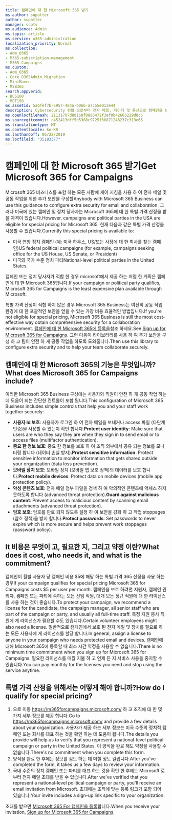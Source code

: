 ```yaml
---
title: 캠페인에 대 한 Microsoft 365 받기
ms.author: supotter
author: supotter
manager: scotv
ms.audience: Admin
ms.topic: article
ms.service: o365-administration
localization_priority: Normal
ms.collection:
- Adm_O365
- M365-subscription-management
- M365-Campaigns
ms.custom:
- Adm_O365
- Core_O365Admin_Migration
- MiniMaven
- MSB365
search.appverid:
- BCS160
- MET150
ms.assetid: 5abfef7b-5957-484a-b06b-a7c55e013e44
description: Cybersecurity 위협 으로부터 전자 메일, 데이터 및 통신으로 캠페인을 보호할 수 있도록 Microsoft 365 for 캠페인을 확인 하세요.
ms.openlocfilehash: 21131707d88168f8886472f3ef0b42603229d8c5
ms.sourcegitcommit: c452413dff5d5388c9725f38871246237c313e65
ms.translationtype: MT
ms.contentlocale: ko-KR
ms.lasthandoff: 06/22/2019
ms.locfileid: "35183377"
---
```

# <a name="get-microsoft-365-for-campaigns"></a><span data-ttu-id="3dcf4-103">캠페인에 대 한 Microsoft 365 받기</span><span class="sxs-lookup"><span data-stu-id="3dcf4-103">Get Microsoft 365 for Campaigns</span></span>

<span data-ttu-id="3dcf4-104">Microsoft 365 비즈니스를 포함 하는 모든 사람에 게이 지침을 사용 하 여 전자 메일 및 공동 작업을 위한 추가 보안을 구성할</span><span class="sxs-lookup"><span data-stu-id="3dcf4-104">Anybody with Microsoft 365 Business can use this guidance to configure extra security for email and collaboration.</span></span> <span data-ttu-id="3dcf4-105">그러나 미국에 있는 캠페인 및 정치 당사자는 Microsoft 365에 대 한 특별 가격 산정을 받을 자격이 있습니다.</span><span class="sxs-lookup"><span data-stu-id="3dcf4-105">However, campaigns and political parties in the USA are eligible for special pricing for Microsoft 365.</span></span> <span data-ttu-id="3dcf4-106">현재 다음과 같은 특별 가격 산정을 사용할 수 있습니다.</span><span class="sxs-lookup"><span data-stu-id="3dcf4-106">Currently this special pricing is available to:</span></span>
- <span data-ttu-id="3dcf4-107">미국 연방 정치 캠페인 (예: 미국 하우스, US/또는 사장에 대 한 회사를 찾는 캠페인)</span><span class="sxs-lookup"><span data-stu-id="3dcf4-107">US federal political campaigns (for example, campaigns seeking office for the US House, US Senate, or President)</span></span>
- <span data-ttu-id="3dcf4-108">미국의 국가 수준 정치 파티</span><span class="sxs-lookup"><span data-stu-id="3dcf4-108">National-level political parties in the United States.</span></span>

<span data-ttu-id="3dcf4-109">캠페인 또는 정치 당사자가 적합 한 경우 microsoft에서 제공 하는 저렴 한 계획은 캠페인에 대 한 Microsoft 365입니다.</span><span class="sxs-lookup"><span data-stu-id="3dcf4-109">If your campaign or political party qualifies, Microsoft 365 for Campaigns is the least expensive plan available through Microsoft.</span></span>  

<span data-ttu-id="3dcf4-110">특별 가격 산정이 적합 하지 않은 경우 Microsoft 365 Business는 여전히 공동 작업 환경에 대 한 포괄적인 보안을 얻을 수 있는 가장 비용 효율적인 방법입니다.</span><span class="sxs-lookup"><span data-stu-id="3dcf4-110">If you're not eligible for special pricing, Microsoft 365 Business is still the most cost-effective way obtain comprehensive security for a collaboration environment.</span></span> <span data-ttu-id="3dcf4-111">[캠페인에 대 한 Microsoft 365에 등록을](m365-campaigns-sign-up.md)참조 하세요.</span><span class="sxs-lookup"><span data-stu-id="3dcf4-111">See [Sign up for Microsoft 365 for Campaigns](m365-campaigns-sign-up.md).</span></span> <span data-ttu-id="3dcf4-112">그런 다음이 라이브러리를 사용 하 여 추가 보안을 구성 하 고 팀이 안전 하 게 공동 작업을 하도록 도와줍니다.</span><span class="sxs-lookup"><span data-stu-id="3dcf4-112">Then use this library to configure extra security and to help your team collaborate securely.</span></span> 

## <a name="what-does-microsoft-365-for-campaigns-include"></a><span data-ttu-id="3dcf4-113">캠페인에 대 한 Microsoft 365의 기능은 무엇입니까?</span><span class="sxs-lookup"><span data-stu-id="3dcf4-113">What does Microsoft 365 for Campaigns include?</span></span>
<span data-ttu-id="3dcf4-114">이러한 Microsoft 365 Business 구성에는 사용자와 직원이 안전 하 게 공동 작업 하는 데 도움이 되는 간단한 컨트롤이 포함 됩니다.</span><span class="sxs-lookup"><span data-stu-id="3dcf4-114">This configuration of Microsoft 365 Business includes simple controls that help you and your staff work together securely:</span></span> 
- <span data-ttu-id="3dcf4-115">**사용자 Id 보호**: 사용자가 로그인 하 여 전자 메일을 보내거나 access 파일 (다단계 인증)을 사용할 수 있는지 확인 합니다.</span><span class="sxs-lookup"><span data-stu-id="3dcf4-115">**Protect user identity**: Make sure that users are who they say they are when they sign in to send email or to access files (multifactor authentication).</span></span>
- <span data-ttu-id="3dcf4-116">**중요 한 정보 보호**: 중요 한 정보를 보호 하 여 조직 외부에서 공유 되는 정보를 모니터링 합니다 (데이터 손실 방지).</span><span class="sxs-lookup"><span data-stu-id="3dcf4-116">**Protect sensitive information**: Protect sensitive information to monitor information that gets shared outside your organization (data loss prevention).</span></span>
- <span data-ttu-id="3dcf4-117">**모바일 장치 보호**: 모바일 장치 (모바일 앱 보호 정책)의 데이터를 보호 합니다.</span><span class="sxs-lookup"><span data-stu-id="3dcf4-117">**Protect mobile devices**: Protect data on mobile devices (mobile app protection policy).</span></span>
- <span data-ttu-id="3dcf4-118">**악성 콘텐츠 보호**: 전자 메일 첨부 파일을 검색 하 여 악의적인 콘텐츠에 액세스 하지 못하도록 합니다 (advanced threat protection).</span><span class="sxs-lookup"><span data-stu-id="3dcf4-118">**Guard against malicious content**: Prevent access to malicious content by scanning email attachments (advanced threat protection).</span></span>
- <span data-ttu-id="3dcf4-119">**암호 보호**: 암호를 만료 되지 않도록 설정 하 여 보안을 강화 하 고 작업 stoppages (암호 정책)을 방지 합니다.</span><span class="sxs-lookup"><span data-stu-id="3dcf4-119">**Protect passwords**: Set passwords to never expire which is more secure and helps prevent work stoppages (password policy).</span></span> 


## <a name="what-does-it-cost-who-needs-it-and-what-is-the-commitment"></a><span data-ttu-id="3dcf4-120">It 비용은 무엇이 고, 필요한 지, 그리고 약정 이란?</span><span class="sxs-lookup"><span data-stu-id="3dcf4-120">What does it cost, who needs it, and what is the commitment?</span></span>
<span data-ttu-id="3dcf4-121">캠페인이 월별 사용자 당 캠페인 비용 $5에 해당 하는 특별 가격 365 산정을 사용 하는 경우</span><span class="sxs-lookup"><span data-stu-id="3dcf4-121">If your campaign qualifies for special pricing Microsoft 365 for Campaigns costs $5 per user per month.</span></span> <span data-ttu-id="3dcf4-122">캠페인을 보호 하려면 지원자, 캠페인 관리자, 캠페인 또는 파티에 속하는 모든 선임 직원, 대개 모든 정규 직원에 대 한 라이선스를 사용 하는 것이 좋습니다.</span><span class="sxs-lookup"><span data-stu-id="3dcf4-122">To protect your campaign, we recommend a license for the candidate, the campaign manager, all senior staff who are part of the campaign or party, and usually all full-time staff.</span></span> <span data-ttu-id="3dcf4-123">특정 자원 봉사 직원에 게 라이선스가 필요할 수도 있습니다.</span><span class="sxs-lookup"><span data-stu-id="3dcf4-123">Certain volunteer employees might also need a license.</span></span> <span data-ttu-id="3dcf4-124">일반적으로 캠페인에서 보호 된 전자 메일 및 장치를 필요로 하는 모든 사용자에 게 라이선스를 할당 합니다.</span><span class="sxs-lookup"><span data-stu-id="3dcf4-124">In general, assign a license to anyone in your campaign who needs protected email and devices.</span></span>
<span data-ttu-id="3dcf4-125">캠페인에 대해 Microsoft 365에 등록할 때 최소 시간 약정을 사용할 수 없습니다.</span><span class="sxs-lookup"><span data-stu-id="3dcf4-125">There is no minimum time commitment when you sign up for Microsoft 365 for Campaigns.</span></span> <span data-ttu-id="3dcf4-126">필요한 라이선스를 매월 지불 하 고 언제 든 지 서비스 사용을 중지할 수 있습니다.</span><span class="sxs-lookup"><span data-stu-id="3dcf4-126">You can pay monthly for the licenses you need and stop using the service anytime.</span></span>

## <a name="how-do-i-qualify-for-special-pricing"></a><span data-ttu-id="3dcf4-127">특별 가격 산정을 위해서는 어떻게 해야 합니까?</span><span class="sxs-lookup"><span data-stu-id="3dcf4-127">How do I qualify for special pricing?</span></span>

1. <span data-ttu-id="3dcf4-128">으로 이동 https://m365forcampaigns.microsoft.com/ 하 고 조직에 대 한 몇 가지 세부 정보를 제공 합니다.</span><span class="sxs-lookup"><span data-stu-id="3dcf4-128">Go to https://m365forcampaigns.microsoft.com/ and provide a few details about your organization.</span></span> <span data-ttu-id="3dcf4-129">사용자가 제공 하는 세부 정보는 미국 수준의 정치적 캠페인 또는 회사를 대표 하는 것을 확인 하는 데 도움이 됩니다.</span><span class="sxs-lookup"><span data-stu-id="3dcf4-129">The details you provide will help us to verify that you represent a national-level political campaign or party in the United States.</span></span> <span data-ttu-id="3dcf4-130">이 양식을 완료 해도 약정을 사용할 수 없습니다.</span><span class="sxs-lookup"><span data-stu-id="3dcf4-130">There's no commitment when you complete this form.</span></span> 
2. <span data-ttu-id="3dcf4-131">양식을 완료 한 후에는 정보를 검토 하는 데 며칠 정도 걸립니다.</span><span class="sxs-lookup"><span data-stu-id="3dcf4-131">After you've completed the form, it takes us a few days to review your information.</span></span> 
3. <span data-ttu-id="3dcf4-132">국내 수준의 정치 캠페인 또는 파티를 대표 하는 것을 확인 한 후에는 Microsoft 로부터 전자 메일 초대를 받을 수 있습니다.</span><span class="sxs-lookup"><span data-stu-id="3dcf4-132">After we've verified that you represent a national-level political campaign or party, you'll receive an email invitation from Microsoft.</span></span> <span data-ttu-id="3dcf4-133">초대에는 조직에 맞는 등록 링크가 포함 되어 있습니다.</span><span class="sxs-lookup"><span data-stu-id="3dcf4-133">Your invite includes a sign-up link specific to your organization.</span></span> 

<span data-ttu-id="3dcf4-134">초대를 받으면 [Microsoft 365 For 캠페인을 등록](m365-campaigns-sign-up.md)합니다.</span><span class="sxs-lookup"><span data-stu-id="3dcf4-134">When you receive your invitation, [Sign up for Microsoft 365 for Campaigns](m365-campaigns-sign-up.md).</span></span>


